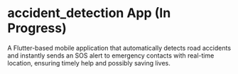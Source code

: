 # accident_detection App (In Progress)

A Flutter-based mobile application that automatically detects road accidents and instantly sends an SOS alert to emergency contacts with real-time location, ensuring timely help and possibly saving lives.
